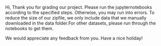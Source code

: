 Hi, 
Thank you for grading our project. Please run the jupyternotebooks according to the specified steps. Otherwise, you may run into errors. To reduce the size of our zipfile, we only include data that we manually downloaded in the data folder.For other datasets, please run through the notebooks to get them. 

We would appreciate any feedback from you. Have a nice holiday!
